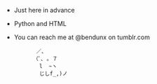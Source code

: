 - Just here in advance
- Python and HTML 
- You can reach me at @bendunx on tumblr.com

             ／、             
            （ﾟ､ ｡ ７         
              l  ~ヽ       
              じしf_,)ノ

